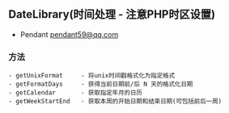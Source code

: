 ## DateLibrary(时间处理 - 注意PHP时区设置)
- Pendant pendant59@qq.com


### 方法
    - getUnixFormat     - 将unix时间戳格式化为指定格式
    - getFormatDays     - 获得当前日期前/后 N 天的格式化日期
    - getCalendar       - 获取指定年月的日历
    - getWeekStartEnd   - 获取本周的开始日期和结束日期(可包括前后一周)